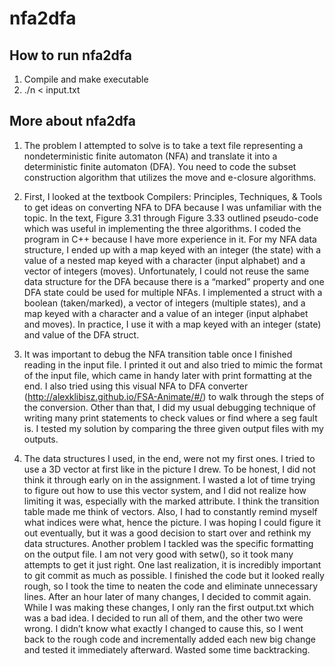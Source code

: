 # nfa2dfa

## How to run nfa2dfa
1. Compile and make executable
2. ./n < input.txt

## More about nfa2dfa
1. The problem I attempted to solve is to take a text file representing a nondeterministic
finite automaton (NFA) and translate it into a deterministic finite automaton (DFA). You
need to code the subset construction algorithm that utilizes the move and e-closure
algorithms.

2. First, I looked at the textbook Compilers: Principles, Techniques, & Tools to get ideas on
converting NFA to DFA because I was unfamiliar with the topic. In the text, Figure 3.31
through Figure 3.33 outlined pseudo-code which was useful in implementing the three
algorithms. I coded the program in C++ because I have more experience in it. For my
NFA data structure, I ended up with a map keyed with an integer (the state) with a value
of a nested map keyed with a character (input alphabet) and a vector of integers
(moves). Unfortunately, I could not reuse the same data structure for the DFA because there is a
“marked” property and one DFA state could be used for multiple NFAs. I implemented a
struct with a boolean (taken/marked), a vector of integers (multiple states), and a map
keyed with a character and a value of an integer (input alphabet and moves). In practice,
I use it with a map keyed with an integer (state) and value of the DFA struct.

3. It was important to debug the NFA transition table once I finished reading in the input file.
I printed it out and also tried to mimic the format of the input file, which came in handy
later with print formatting at the end. I also tried using this visual NFA to DFA converter
(http://alexklibisz.github.io/FSA-Animate/#/) to walk through the steps of the conversion.
Other than that, I did my usual debugging technique of writing many print statements to
check values or find where a seg fault is. I tested my solution by comparing the three
given output files with my outputs.

4. The data structures I used, in the end, were not my first ones. I tried to use a 3D vector
at first like in the picture I drew. To be honest, I did not think it through early on in the
assignment. I wasted a lot of time trying to figure out how to use this vector system, and I
did not realize how limiting it was, especially with the marked attribute. I think the
transition table made me think of vectors. Also, I had to constantly remind myself what
indices were what, hence the picture. I was hoping I could figure it out eventually, but it
was a good decision to start over and rethink my data structures. Another problem I
tackled was the specific formatting on the output file. I am not very good with setw(), so
it took many attempts to get it just right. One last realization, it is incredibly important to
git commit as much as possible. I finished the code but it looked really rough, so I took
the time to neaten the code and eliminate unnecessary lines. After an hour later of many
changes, I decided to commit again. While I was making these changes, I only ran the
first output.txt which was a bad idea. I decided to run all of them, and the other two were
wrong. I didn’t know what exactly I changed to cause this, so I went back to the rough
code and incrementally added each new big change and tested it immediately afterward.
Wasted some time backtracking.


